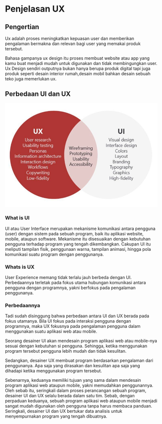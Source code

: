 # Penjelasan UX

## Pengertian

Ux adalah proses meningkatkan kepuasan user dan memberikan pengalaman bermakna dan relevan bagi user yang memakai produk tersebut.

Bahasa gampanya ux design itu proses membuat website atau app yang kamu buat menjadi mudah untuk digunakan dan tidak membingungkan user. Ux Design sendiri outputnya bukan hanya berupa produk digital tapi juga produk seperti desain interior rumah,desain mobil bahkan desain sebuah teko juga memerlukan ux.

## Perbedaan UI dan UX

![ui vs ux](../../.gitbook/assets/ui_ux.jpg)

### What is UI

UI atau User Interface merupakan mekanisme komunikasi antara pengguna \(user\) dengan sistem pada sebuah program, baik itu aplikasi website, mobile, ataupun software. Mekanisme itu disesuaikan dengan kebutuhan pengguna terhadap program yang tengah dikembangkan. Cakupan UI itu meliputi tampilan fisik, penggunaan warna, tampilan animasi, hingga pola komunikasi suatu program dengan penggunanya.

### Whats is UX

User Experience memang tidak terlalu jauh berbeda dengan UI. Perbedaannya terletak pada fokus utama hubungan komunikasi antara pengguna dengan programnya, yakni berfokus pada pengalaman penggunanya.

### Perbedaannya

Tadi sudah disinggung bahwa perbedaan antara UI dan UX berada pada fokus utamanya. Bila UI fokus pada interaksi pengguna dengan programnya, maka UX fokusnya pada pengalaman pengguna dalam menggunakan suatu aplikasi web atau mobile.

Seorang desainer UI akan mendesain program aplikasi web atau mobile-nya sesuai dengan kebutuhan si pengguna. Sehingga, ketika menggunakan program tersebut pengguna lebih mudah dan tidak kesulitan.

Sedangkan, desainer UX membuat program berdasarkan pengalaman dari penggunanya. Apa saja yang dirasakan dan kesulitan apa saja yang dihadapi ketika menggunakan program tersebut.

Sebenarnya, keduanya memiliki tujuan yang sama dalam mendesain program aplikasi web ataupun mobile, yakni memudahkan penggunannya. Oleh sebab itu, seringkali dalam proses perancangan sebuah program, desainer UI dan UX selalu berada dalam satu tim. Sebab, dengan perpaduan keduanya, sebuah program aplikasi web ataupun mobile menjadi sangat mudah digunakan oleh pengguna tanpa harus membaca panduan. Seringkali, desainer UI dan UX bertukar data analisis untuk menyempurnakan program yang tengah dibuatnya.

